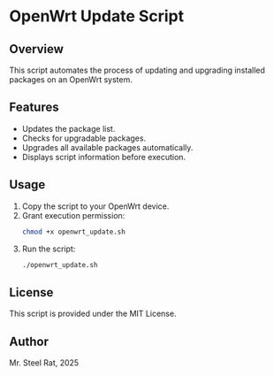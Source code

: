 # OpenWrt Update Script

## Overview
This script automates the process of updating and upgrading installed packages on an OpenWrt system.

## Features
- Updates the package list.
- Checks for upgradable packages.
- Upgrades all available packages automatically.
- Displays script information before execution.

## Usage
1. Copy the script to your OpenWrt device.
2. Grant execution permission:
   ```bash
   chmod +x openwrt_update.sh
   ```
3. Run the script:
   ```bash
   ./openwrt_update.sh
   ```

## License
This script is provided under the MIT License.

## Author
Mr. Steel Rat, 2025